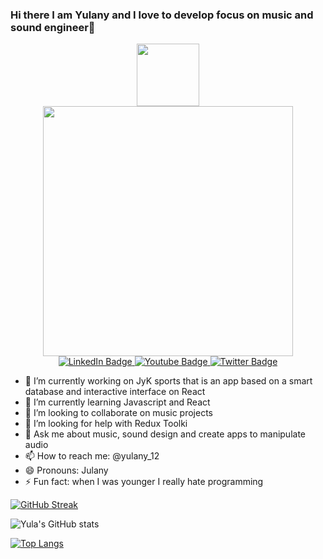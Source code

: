 ### Hi there I am Yulany and I love to develop focus on music and sound engineer👋  
<div id="header" align="center"> <img src="https://media.giphy.com/media/ZgPRqAT6qdUCk13ZCC/giphy.gif" width="100"/>
</div>

<div id="header" align="center">
  <img src="https://media.giphy.com/media/6wRqlPkcF8XtFqmLMm/giphy.gif" width="400"/>
  <div id="badges">
  <a href="https://www.linkedin.com/in/yulany-andrea-mun%C3%A9var-romero-87582a22b/">
    <img src="https://img.shields.io/badge/LinkedIn-blue?style=for-the-badge&logo=linkedin&logoColor=white" alt="LinkedIn Badge"/>
  </a>
  <a href="https://www.youtube.com/channel/UCeTVV9jqizLmYUGNNct1N5Q">
    <img src="https://img.shields.io/badge/YouTube-red?style=for-the-badge&logo=youtube&logoColor=white" alt="Youtube Badge"/>
  </a>
  <a href="https://www.instagram.com/eunoia_sound/?hl=es-la">
    <img src="https://img.shields.io/badge/Instagram-pink?style=for-the-badge&logo=instagram&logoColor=white" alt="Twitter Badge"/>
  </a>
</div>
</div>

- 🔭 I’m currently working on JyK sports that is an app based on a smart database and interactive interface on React
- 🌱 I’m currently learning Javascript and React 
- 👯 I’m looking to collaborate on music projects 
- 🤔 I’m looking for help with Redux Toolki
- 💬 Ask me about music, sound design and create apps to manipulate audio 
- 📫 How to reach me: @yulany_12
- 😄 Pronouns: Julany
- ⚡ Fun fact: when I was younger I really hate programming 

[![GitHub Streak](http://github-readme-streak-stats.herokuapp.com?user=Yulanyandrea&theme=dracula)](https://git.io/streak-stats)

![Yula's GitHub stats](https://github-readme-stats.vercel.app/api?username=yulanyandrea&show_icons=true&theme=radical)

[![Top Langs](https://github-readme-stats.vercel.app/api/top-langs/?username=Yulanyandrea&layout=compact&theme=vision-friendly-dark)](https://github.com/anuraghazra/github-readme-stats)






<!--
**Yulanyandrea/Yulanyandrea** is a ✨ _special_ ✨ repository because its `README.md` (this file) appears on your GitHub profile.

Here are some ideas to get you started:


-->
